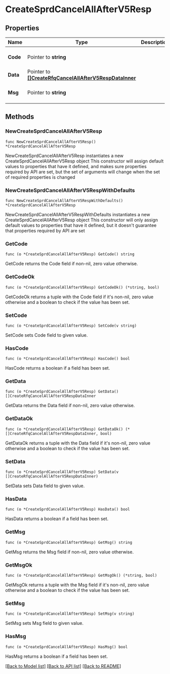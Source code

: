# CreateSprdCancelAllAfterV5Resp

## Properties

Name | Type | Description | Notes
------------ | ------------- | ------------- | -------------
**Code** | Pointer to **string** |  | [optional] [default to ""]
**Data** | Pointer to [**[]CreateRfqCancelAllAfterV5RespDataInner**](CreateRfqCancelAllAfterV5RespDataInner.md) |  | [optional] 
**Msg** | Pointer to **string** |  | [optional] [default to ""]

## Methods

### NewCreateSprdCancelAllAfterV5Resp

`func NewCreateSprdCancelAllAfterV5Resp() *CreateSprdCancelAllAfterV5Resp`

NewCreateSprdCancelAllAfterV5Resp instantiates a new CreateSprdCancelAllAfterV5Resp object
This constructor will assign default values to properties that have it defined,
and makes sure properties required by API are set, but the set of arguments
will change when the set of required properties is changed

### NewCreateSprdCancelAllAfterV5RespWithDefaults

`func NewCreateSprdCancelAllAfterV5RespWithDefaults() *CreateSprdCancelAllAfterV5Resp`

NewCreateSprdCancelAllAfterV5RespWithDefaults instantiates a new CreateSprdCancelAllAfterV5Resp object
This constructor will only assign default values to properties that have it defined,
but it doesn't guarantee that properties required by API are set

### GetCode

`func (o *CreateSprdCancelAllAfterV5Resp) GetCode() string`

GetCode returns the Code field if non-nil, zero value otherwise.

### GetCodeOk

`func (o *CreateSprdCancelAllAfterV5Resp) GetCodeOk() (*string, bool)`

GetCodeOk returns a tuple with the Code field if it's non-nil, zero value otherwise
and a boolean to check if the value has been set.

### SetCode

`func (o *CreateSprdCancelAllAfterV5Resp) SetCode(v string)`

SetCode sets Code field to given value.

### HasCode

`func (o *CreateSprdCancelAllAfterV5Resp) HasCode() bool`

HasCode returns a boolean if a field has been set.

### GetData

`func (o *CreateSprdCancelAllAfterV5Resp) GetData() []CreateRfqCancelAllAfterV5RespDataInner`

GetData returns the Data field if non-nil, zero value otherwise.

### GetDataOk

`func (o *CreateSprdCancelAllAfterV5Resp) GetDataOk() (*[]CreateRfqCancelAllAfterV5RespDataInner, bool)`

GetDataOk returns a tuple with the Data field if it's non-nil, zero value otherwise
and a boolean to check if the value has been set.

### SetData

`func (o *CreateSprdCancelAllAfterV5Resp) SetData(v []CreateRfqCancelAllAfterV5RespDataInner)`

SetData sets Data field to given value.

### HasData

`func (o *CreateSprdCancelAllAfterV5Resp) HasData() bool`

HasData returns a boolean if a field has been set.

### GetMsg

`func (o *CreateSprdCancelAllAfterV5Resp) GetMsg() string`

GetMsg returns the Msg field if non-nil, zero value otherwise.

### GetMsgOk

`func (o *CreateSprdCancelAllAfterV5Resp) GetMsgOk() (*string, bool)`

GetMsgOk returns a tuple with the Msg field if it's non-nil, zero value otherwise
and a boolean to check if the value has been set.

### SetMsg

`func (o *CreateSprdCancelAllAfterV5Resp) SetMsg(v string)`

SetMsg sets Msg field to given value.

### HasMsg

`func (o *CreateSprdCancelAllAfterV5Resp) HasMsg() bool`

HasMsg returns a boolean if a field has been set.


[[Back to Model list]](../README.md#documentation-for-models) [[Back to API list]](../README.md#documentation-for-api-endpoints) [[Back to README]](../README.md)


